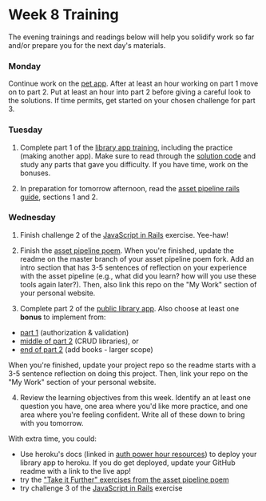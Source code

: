 # Week 8 Training

The evening trainings and readings below will help you solidify work so far and/or prepare you for the next day's materials.

### Monday

Continue work on the [pet app](https://github.com/sf-wdi-31/rails-pet-lab). After at least an hour working on part 1 move on to part 2. Put at least an hour into part 2 before giving a careful look to the solutions. If time permits, get started on your chosen challenge for part 3.

### Tuesday

1. Complete part 1 of the [library app training](https://github.com/sf-wdi-31/public-library-app/blob/master/1_users_and_auth.md), including the practice (making another app). Make sure to read through the [solution code](https://github.com/sf-wdi-31/public-library-app/tree/solution_1_users_and_auth/lib_app) and study any parts that gave you difficulty. If you have time, work on the bonuses.

2. In preparation for tomorrow afternoon, read the [asset pipeline rails guide](http://guides.rubyonrails.org/asset_pipeline.html), sections 1 and 2.


### Wednesday

1. Finish challenge 2 of the [JavaScript in Rails](https://github.com/sf-wdi-31/js-in-rails) exercise. Yee-haw!

2. Finish the [asset pipeline poem](https://github.com/sf-wdi-31/rails-asset-pipeline-poem).  When you're finished, update the readme on the master branch of your asset pipeline poem fork. Add an intro section that has 3-5 sentences of reflection on your experience with the asset pipeline (e.g., what did you learn? how will you use these tools again later?).  Then, also link this repo on the "My Work" section of your personal website. 

3. Complete part 2 of the [public library app](https://github.com/sf-wdi-31/public-library-app).  Also choose at least one **bonus** to implement from:
  - [part 1](https://github.com/sf-wdi-31/public-library-app/blob/master/1_users_and_auth.md#bonus) (authorization & validation)
  - [middle of part 2](https://github.com/sf-wdi-31/public-library-app/blob/master/2_library_users.md#cruding-libraries) (CRUD libraries), or  
  - [end of part 2](https://github.com/sf-wdi-31/public-library-app/blob/master/2_library_users.md#bonuses) (add books - larger scope)
  
  When you're finished, update your project repo so the readme starts with a 3-5 sentence reflection on doing this project.  Then, link your repo on the "My Work" section of your personal website. 
  
4. Review the learning objectives from this week. Identify an at least one question you have, one area where you'd like more practice, and one area where you're feeling confident.  Write all of these down to bring with you tomorrow. 

With extra time, you could:
 - Use heroku's docs (linked in [auth power hour resources](https://github.com/sf-wdi-31/pwr-hr-auth#resources)) to deploy your library app to heroku. If you do get deployed, update your GitHub readme with a link to the live app! 
 - try the ["Take it Further" exercises from the asset pipeline poem](https://github.com/sf-wdi-31/rails-asset-pipeline/blob/master/exercises.md)
 - try challenge 3 of the [JavaScript in Rails](https://github.com/sf-wdi-31/js-in-rails) exercise
 

<!--
### Thursday

### Weekend -->
